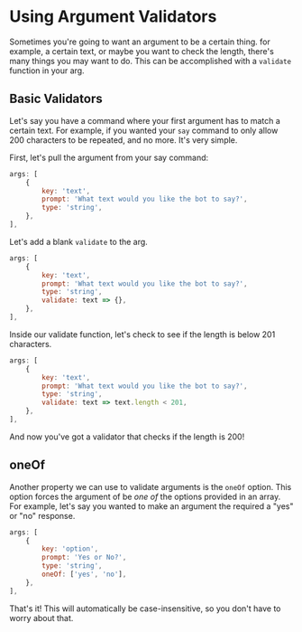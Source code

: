 # Using Argument Validators

Sometimes you're going to want an argument to be a certain thing. for example, a certain text, or maybe you want to check the length, there's many things you may want to do. This can be accomplished with a `validate` function in your arg.


## Basic Validators

Let's say you have a command where your first argument has to match a certain text. For example, if you wanted your `say` command to only allow 200 characters to be repeated, and no more. It's very simple.

First, let's pull the argument from your say command:

<!-- eslint-skip -->
```js
args: [
	{
		key: 'text',
		prompt: 'What text would you like the bot to say?',
		type: 'string',
	},
],
```

Let's add a blank `validate` to the arg.

<!-- eslint-skip -->
```js
args: [
	{
		key: 'text',
		prompt: 'What text would you like the bot to say?',
		type: 'string',
		validate: text => {},
	},
],
```

Inside our validate function, let's check to see if the length is below 201 characters.

<!-- eslint-skip -->
```js
args: [
	{
		key: 'text',
		prompt: 'What text would you like the bot to say?',
		type: 'string',
		validate: text => text.length < 201,
	},
],
```

And now you've got a validator that checks if the length is 200!

## oneOf

Another property we can use to validate arguments is the `oneOf` option. This option forces the argument of be _one of_ the options provided in an array. For example, let's say you wanted to make an argument the required a "yes" or "no" response.

<!-- eslint-skip -->
```js
args: [
	{
		key: 'option',
		prompt: 'Yes or No?',
		type: 'string',
		oneOf: ['yes', 'no'],
	},
],
```

That's it! This will automatically be case-insensitive, so you don't have to worry about that.
